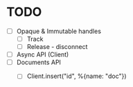 # TODO

- [ ] Opaque & Immutable handles
  - [ ] Track
  - [ ] Release - disconnect
- [ ] Async API (Client)
- [ ] Documents API
  - [ ] Client.insert("id", %{name: "doc"})
  